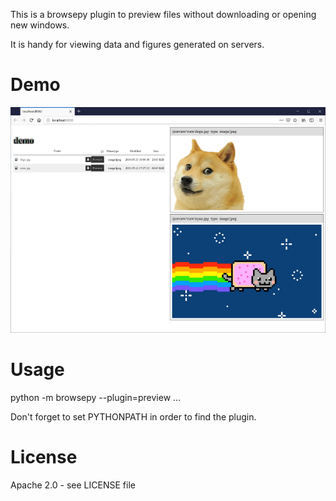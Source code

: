 This is a browsepy plugin to preview files without downloading or opening new windows.

It is handy for viewing data and figures generated on servers.

# Demo

![Screenshot](demo.png?raw=true)

# Usage

python -m browsepy --plugin=preview ...

Don't forget to set PYTHONPATH in order to find the plugin.

# License

Apache 2.0 - see LICENSE file
